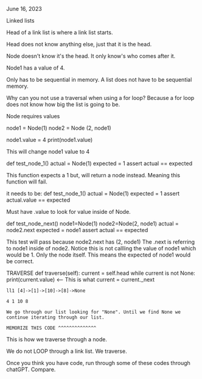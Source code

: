 June 16, 2023

Linked lists

Head of a link list is where a link list starts.

Head does not know anything else, just that it is the head.

Node doesn't know it's the head. It only know's who comes after it.

Node1 has a value of 4.

Only has to be sequential in memory.
A list does not have to be sequential memory.


Why can you not use a traversal when using a for loop?
Because a for loop does not know how big the list is going to be.




Node requires values

node1 = Node(1)
node2 = Node (2, node1)

node1.value = 4
print(node1.value)

This will change node1 value to 4

def test_node_1()
  actual = Node(1)
  expected = 1
  assert actual == expected

This function expects a 1 but, will return a node instead. Meaning this function will fail.

it needs to be:
def test_node_1()
  actual = Node(1)
  expected = 1
  assert actual.value == expected

Must have .value to look for value inside of Node.



def test_node_next()
  node1=Node(1)
  node2=Node(2, node1)
  actual = node2.next
  expected = node1
  assert actual == expected

This test will pass because node2.next has (2, node1) The .next is referring to node1 inside of node2. Notice this is not callling the value of node1 which would be 1. Only the node itself. This means the expected of node1 would be correct.




TRAVERSE
def traverse(self):
  current = self.head
  while current is not None:
    print(current.value)  <-- This is what 
    current = current._next

    ll1 [4]->[1]->[10]->[8]->None

    4 1 10 8

    We go through our list looking for "None". Until we find None we continue iterating through our list.

    MEMORIZE THIS CODE ^^^^^^^^^^^^^^
This is how we traverse through a node.

We do not LOOP through a link list. We traverse.

Once you think you have code, run through some of these codes through chatGPT. Compare.





